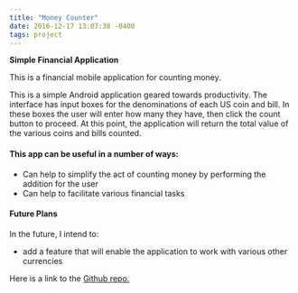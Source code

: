 ```yaml
---
title: "Money Counter"
date: 2016-12-17 13:07:38 -0400
tags: project
---
```

**Simple Financial Application**

This is a financial mobile application for counting money.
<!--sep-->

This is a simple Android application geared towards productivity. The interface has input boxes for the denominations of each US coin and bill. In these boxes the user will enter how many they have, then click the count button to proceed. At this point, the application will return the total value of the various coins and bills counted.

#### This app can be useful in a number of ways: ####

- Can help to simplify the act of counting money by performing the addition for the user
- Can help to facilitate various financial tasks

#### Future Plans ####

In the future, I intend to:

- add a feature that will enable the application to work with various other currencies

Here is a link to the [Github repo.](https://github.com/ngbrown11/money-counter)
